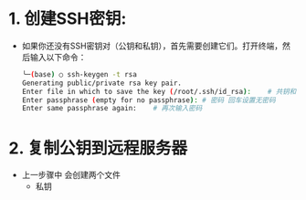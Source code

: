 # 1. **创建SSH密钥**: 

- 如果你还没有SSH密钥对（公钥和私钥），首先需要创建它们。打开终端，然后输入以下命令：
	```bash
	╰─(base) ○ ssh-keygen -t rsa
	Generating public/private rsa key pair.
	Enter file in which to save the key (/root/.ssh/id_rsa):	# 共钥和私钥 存储位置
	Enter passphrase (empty for no passphrase):	# 密码 回车设置无密码
	Enter same passphrase again:	# 再次输入密码

# 2. **复制公钥到远程服务器**

- 上一步骤中 会创建两个文件
  - 私钥	
